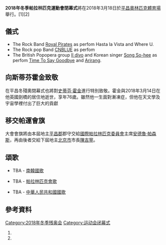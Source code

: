 **2018年冬季帕拉林匹克運動會閉幕式**將在2018年3月18日於[平昌奧林匹克體育場](../Page/平昌奧林匹克體育場.md "wikilink")舉行。\[1\]\[2\]

## 儀式

  - The Rock Band [Royal Pirates](../Page/Royal_Pirates.md "wikilink") as perfom Hasta la Vista and Where U.
  - The Rock pop Band [CNBLUE](../Page/CNBLUE.md "wikilink") as perfom
  - The British Popopera group [Il divo](../Page/美聲男伶.md "wikilink") and Korean singer [Song So-hee](https://zh.wikipedia.org/wiki/Song_So-hee "wikilink") as perfom [Time To Say Goodbye](../Page/告别的时刻.md "wikilink") and [Arirang](../Page/阿里郎.md "wikilink").

## 向斯蒂芬霍金致敬

在平昌冬殘奧閉幕式也將對[史蒂芬·霍金](../Page/史蒂芬·霍金.md "wikilink")進行特別致敬。霍金與2018年3月14日在他英國劍橋的居住地逝世，享年76歲。雖然他一生面對漸凍症，但他在天文學及宇宙學裡付出了巨大的貢獻

## 移交帕運會旗

大會會旗將由本屆地主[平昌郡](../Page/平昌郡.md "wikilink")郡守交給[國際帕拉林匹克委員會](../Page/國際帕拉林匹克委員會.md "wikilink")主席[安德魯·帕森斯](https://zh.wikipedia.org/wiki/安德魯·帕森斯 "wikilink")，再由後者交給下屆地主[北京市](../Page/北京市.md "wikilink")市長[陳吉寧](https://zh.wikipedia.org/wiki/陳吉寧 "wikilink")。

## 頌歌

  - TBA - [南韓國歌](../Page/愛國歌_\(大韓民國\).md "wikilink")

  - TBA - [帕拉林匹克會歌](../Page/帕拉林匹克運動會標誌.md "wikilink")

  - TBA - [中華人民共和國國歌](../Page/义勇军进行曲.md "wikilink")

## 參考資料

[Category:2018年冬季残奥会](https://zh.wikipedia.org/wiki/Category:2018年冬季残奥会 "wikilink") [Category:运动会闭幕式](https://zh.wikipedia.org/wiki/Category:运动会闭幕式 "wikilink")

1.
2.